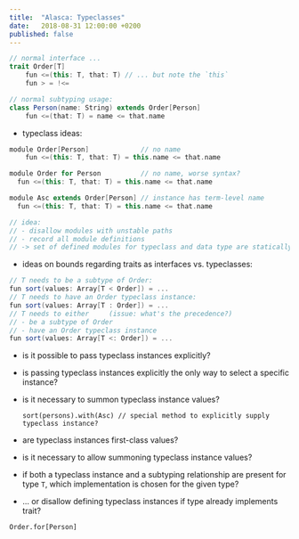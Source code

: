 ```yaml
---
title:  "Alasca: Typeclasses"
date:   2018-08-31 12:00:00 +0200
published: false
---
```


```scala
// normal interface ...
trait Order[T]
	fun <=(this: T, that: T) // ... but note the `this`
	fun > = !<=

// normal subtyping usage:
class Person(name: String) extends Order[Person]
	fun <=(that: T) = name <= that.name
```

- typeclass ideas:

```scala
module Order[Person]             // no name
	fun <=(this: T, that: T) = this.name <= that.name

module Order for Person          // no name, worse syntax?
  fun <=(this: T, that: T) = this.name <= that.name

module Asc extends Order[Person] // instance has term-level name
  fun <=(this: T, that: T) = this.name <= that.name

// idea:
// - disallow modules with unstable paths
// - record all module definitions
// -> set of defined modules for typeclass and data type are statically known
```

- ideas on bounds regarding traits as interfaces vs. typeclasses:

```scala
// T needs to be a subtype of Order:
fun sort(values: Array[T < Order]) = ...
// T needs to have an Order typeclass instance:
fun sort(values: Array[T : Order]) = ...
// T needs to either     (issue: what's the precedence?)
// - be a subtype of Order
// - have an Order typeclass instance
fun sort(values: Array[T <: Order]) = ...
```

- is it possible to pass typeclass instances explicitly?
- is passing typeclass instances explicitly the only way to select a specific instance?
- is it necessary to summon typeclass instance values?

  ```
  sort(persons).with(Asc) // special method to explicitly supply typeclass instance?
  ```
- are typeclass instances first-class values?
- is it necessary to allow summoning typeclass instance values?
- if both a typeclass instance and a subtyping relationship are present for type `T`,
  which implementation is chosen for the given type?
- ... or disallow defining typeclass instances if type already implements trait?

```
Order.for[Person]
```

